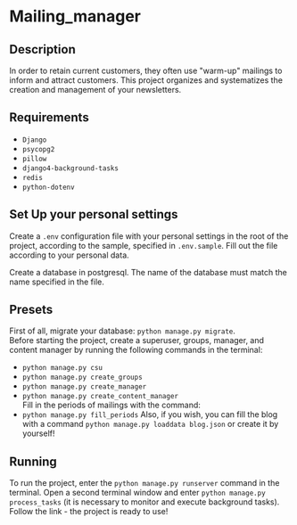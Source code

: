 # Mailing_manager

## Description
In order to retain current customers, they often use "warm-up" mailings to inform and attract customers. This project organizes and systematizes the creation and management of your newsletters.


## Requirements
- `Django`
- `psycopg2`
- `pillow`
- `django4-background-tasks`
- `redis`
- `python-dotenv`

## Set Up your personal settings
Create a `.env` configuration file with your personal settings in the root of the project, according to the sample, specified in `.env.sample`. Fill out the file according to your personal data. 

Create a database in postgresql. The name of the database must match the name specified in the file.

## Presets
First of all, migrate your database: `python manage.py migrate`.<br>Before starting the project, create a superuser, groups, manager, and content manager by running the following commands in the terminal:
- `python manage.py csu`
- `python manage.py create_groups`
- `python manage.py create_manager`
- `python manage.py create_content_manager`
<br>Fill in the periods of mailings with the command:
- `python manage.py fill_periods`
Also, if you wish, you can fill the blog with a command `python manage.py loaddata blog.json` or create it by yourself!
## Running
To run the project, enter the `python manage.py runserver` command in the terminal. Open a second terminal window and enter `python manage.py process_tasks` (it is necessary to monitor and execute background tasks). 
<br>Follow the link - the project is ready to use!
